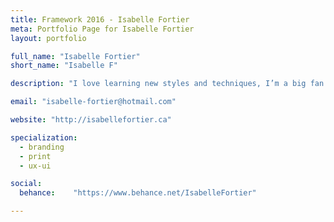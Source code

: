 ```yaml
---
title: Framework 2016 - Isabelle Fortier
meta: Portfolio Page for Isabelle Fortier
layout: portfolio

full_name: "Isabelle Fortier"
short_name: "Isabelle F"

description: "I love learning new styles and techniques, I’m a big fan of keyboard shortcuts, and my brother says I have a great sense of humour."

email: "isabelle-fortier@hotmail.com"

website: "http://isabellefortier.ca"

specialization:
  - branding
  - print
  - ux-ui

social:
  behance:    "https://www.behance.net/IsabelleFortier"

---
```

